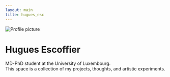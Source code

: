 ```yaml
---
layout: main
title: hugues_esc
---
```


<main>
  <img src="./assets/profile_picture.tif" alt="Profile picture" class="profile" />

  <h1>Hugues Escoffier</h1>

  <p class="subtitle">
    MD-PhD student at the University of Luxembourg. <br>
    This space is a collection of my projects, thoughts, and artistic experiments.
  </p>
</main>
